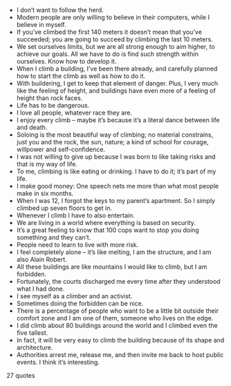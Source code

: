  - I don’t want to follow the herd.
 - Modern people are only willing to believe in their computers, while I believe in myself.
 - If you’ve climbed the first 140 meters it doesn’t mean that you’ve succeeded; you are going to succeed by climbing the last 10 meters.
 - We set ourselves limits, but we are all strong enough to aim higher, to achieve our goals. All we have to do is find such strength within ourselves. Know how to develop it.
 - When I climb a building, I’ve been there already, and carefully planned how to start the climb as well as how to do it.
 - With buildering, I get to keep that element of danger. Plus, I very much like the feeling of height, and buildings have even more of a feeling of height than rock faces.
 - Life has to be dangerous.
 - I love all people, whatever race they are.
 - I enjoy every climb – maybe it’s because it’s a literal dance between life and death.
 - Soloing is the most beautiful way of climbing; no material constrains, just you and the rock, the sun, nature; a kind of school for courage, willpower and self-confidence.
 - I was not willing to give up because I was born to like taking risks and that is my way of life.
 - To me, climbing is like eating or drinking. I have to do it; it’s part of my life.
 - I make good money: One speech nets me more than what most people make in six months.
 - When I was 12, I forgot the keys to my parent’s apartment. So I simply climbed up seven floors to get in.
 - Whenever I climb I have to also entertain.
 - We are living in a world where everything is based on security.
 - It’s a great feeling to know that 100 cops want to stop you doing something and they can’t.
 - People need to learn to live with more risk.
 - I feel completely alone – it’s like melting, I am the structure, and I am also Alain Robert.
 - All these buildings are like mountains I would like to climb, but I am forbidden.
 - Fortunately, the courts discharged me every time after they understood what I had done.
 - I see myself as a climber and an activist.
 - Sometimes doing the forbidden can be nice.
 - There is a percentage of people who want to be a little bit outside their comfort zone and I am one of them, someone who lives on the edge.
 - I did climb about 80 buildings around the world and I climbed even the five tallest.
 - In fact, it will be very easy to climb the building because of its shape and architecture.
 - Authorities arrest me, release me, and then invite me back to host public events. I think it’s interesting.

27 quotes